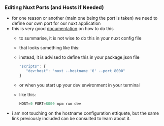 [nuxt-editing-ports-docs]: https://nuxtjs.org/docs/2.x/features/configuration#edit-host-and-port
### Editing Nuxt Ports (and Hosts if Needed)
- for one reason or another (main one being the port is taken) we need to define our own port for our nuxt application
- this is very good [documentation][nuxt-editing-ports-docs] on how to do this
  - to summarise, it is not wise to do this in your nuxt config file
  - that looks something like this:
  - instead, it is advised to define this in your package.json file

     ```javascript 
     "scripts": {
        "dev:host": "nuxt --hostname '0' --port 8000"
    }
    ```
  - or when you start up your dev environment in your terminal
  - like this: 
    
    ```javascript 
    HOST=0 PORT=8000 npm run dev
    ```
- i am not touching on the hostname configuration ettiquete, but the same link previously included can be consulted to learn about it.
